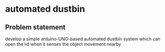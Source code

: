 # automated dustbin
## Problem statement
develop a simple arduino-UNO-based automated dustbin system which can open the lid when it senses the object movement nearby
